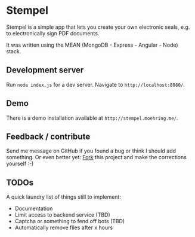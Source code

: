 # Stempel

Stempel is a simple app that lets you create your own electronic seals, e.g. to electronically sign PDF documents.

It was written using the MEAN (MongoDB - Express - Angular - Node) stack.


## Development server

Run `node index.js` for a dev server. Navigate to `http://localhost:8080/`.


## Demo

There is a demo installation available at `http://stempel.moehring.me/`.


## Feedback / contribute

Send me message on GitHub if you found a bug or think I should add something. Or even better yet: [Fork](https://help.github.com/articles/fork-a-repo) this project and make the corrections yourself :-)


## TODOs

A quick laundry list of things still to implement:

* Documentation
* Limit access to backend service (TBD)
* Captcha or something to fend off bots (TBD)
* Automatically remove files after x hours
